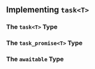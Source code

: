 ## Implementing `task<T>`

### The `task<T>` Type

### The `task_promise<T>` Type

### The `awaitable` Type